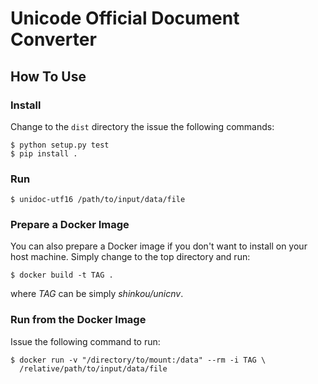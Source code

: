 # Unicode Official Document Converter

## How To Use

### Install

Change to the `dist` directory the issue the following commands:

```
$ python setup.py test
$ pip install .
```

### Run

```
$ unidoc-utf16 /path/to/input/data/file
```

### Prepare a Docker Image

You can also prepare a Docker image if you don't want to install on your
host machine.  Simply change to the top directory and run:

```
$ docker build -t TAG .
```

where _TAG_ can be simply *shinkou/unicnv*.

### Run from the Docker Image

Issue the following command to run:

```
$ docker run -v "/directory/to/mount:/data" --rm -i TAG \
  /relative/path/to/input/data/file
```
